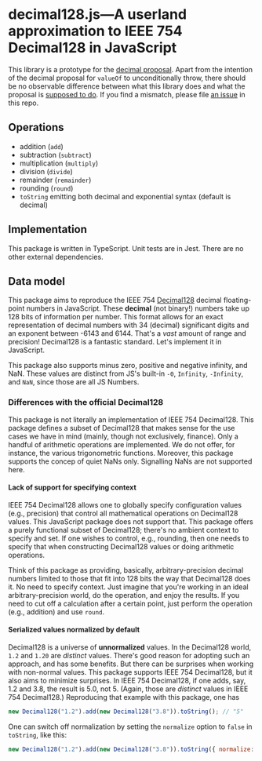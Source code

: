 # decimal128.js—A userland approximation to IEEE 754 Decimal128 in JavaScript

This library is a prototype for the [decimal proposal](https://github.com/tc39/proposal-decimal). Apart from the intention of the decimal proposal for `valueOf` to unconditionally throw, there should be no observable difference between what this library does and what the proposal is [supposed to do](http://tc39.es/proposal-decimal/). If you find a mismatch, please file [an issue](https://github.com/jessealama/decimal128/issues) in this repo.

## Operations

-   addition (`add`)
-   subtraction (`subtract`)
-   multiplication (`multiply`)
-   division (`divide`)
-   remainder (`remainder`)
-   rounding (`round`)
-   `toString` emitting both decimal and exponential syntax (default is decimal)

## Implementation

This package is written in TypeScript. Unit tests are in Jest. There are no other external dependencies.

## Data model

This package aims to reproduce the IEEE 754 [Decimal128](https://en.wikipedia.org/wiki/Decimal128_floating-point_format) decimal floating-point numbers in JavaScript. These **decimal** (not binary!) numbers take up 128 bits of information per number. This format allows for an exact representation of decimal numbers with 34 (decimal) significant digits and an exponent between -6143 and 6144. That's a _vast_ amount of range and precision! Decimal128 is a fantastic standard. Let's implement it in JavaScript.

This package also supports minus zero, positive and negative infinity, and NaN. These values are distinct from JS's built-in `-0`, `Infinity`, `-Infinity`, and `NaN`, since those are all JS Numbers.

### Differences with the official Decimal128

This package is not literally an implementation of IEEE 754 Decimal128. This package defines a subset of Decimal128 that makes sense for the use cases we have in mind (mainly, though not exclusively, finance). Only a handful of arithmetic operations are implemented. We do not offer, for instance, the various trigonometric functions. Moreover, this package supports the concep of quiet NaNs only. Signalling NaNs are not supported here.

#### Lack of support for specifying context

IEEE 754 Decimal128 allows one to globally specify configuration values (e.g., precision) that control all mathematical operations on Decimal128 values. This JavaScript package does not support that. This package offers a purely functional subset of Decimal128; there's no ambient context to specify and set. If one wishes to control, e.g., rounding, then one needs to specify that when constructing Decimal128 values or doing arithmetic operations.

Think of this package as providing, basically, arbitrary-precision decimal numbers limited to those that fit into 128 bits the way that Decimal128 does it. No need to specify context. Just imagine that you're working in an ideal arbitrary-precision world, do the operation, and enjoy the results. If you need to cut off a calculation after a certain point, just perform the operation (e.g., addition) and use `round`.

#### Serialized values normalized by default

Decimal128 is a universe of **unnormalized** values. In the Decimal128 world, `1.2` and `1.20` are _distinct_ values. There's good reason for adopting such an approach, and has some benefits. But there can be surprises when working with non-normal values. This package supports IEEE 754 Decimal128, but it also aims to minimize surprises. In IEEE 754 Decimal128, if one adds, say, 1.2 and 3.8, the result is 5.0, not 5. (Again, those are _distinct_ values in IEEE 754 Decimal128.) Reproducing that example with this package, one has

```javascript
new Decimal128("1.2").add(new Decimal128("3.8")).toString(); // "5"
```

One can switch off normalization by setting the `normalize` option to `false` in `toString`, like this:

```javascript
new Decimal128("1.2").add(new Decimal128("3.8")).toString({ normalize: false }); // "5.0"
```
